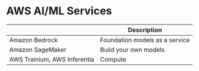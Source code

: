 # AWS AI/ML Services

|                              | Description                    |
|------------------------------|--------------------------------|
| Amazon Bedrock               | Foundation models as a service |
| Amazon SageMaker             | Build your own models          |
| AWS Trainium, AWS Inferentia | Compute                        |